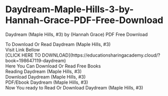 # Daydream-Maple-Hills-3-by-Hannah-Grace-PDF-Free-Download
Daydream (Maple Hills, #3) by (Hannah  Grace) PDF Free Download
<div>To Download Or Read Daydream (Maple Hills, #3)</div>
<div>Visit Link Bellow</div>
[CLICK HERE TO DOWNLOAD](https://educationsharingacademy.cloud/?book=198647119-daydream)
<div>Here You Can Download Or Read Free Books</div>
<div>Reading Daydream (Maple Hills, #3)</div>
<div>Download Daydream (Maple Hills, #3)</div>
<div>PDF/Ebook Daydream (Maple Hills, #3)</div>
<div>Now You ready to Read Or Download Daydream (Maple Hills, #3)</div>
<div>&nbsp;</div>
